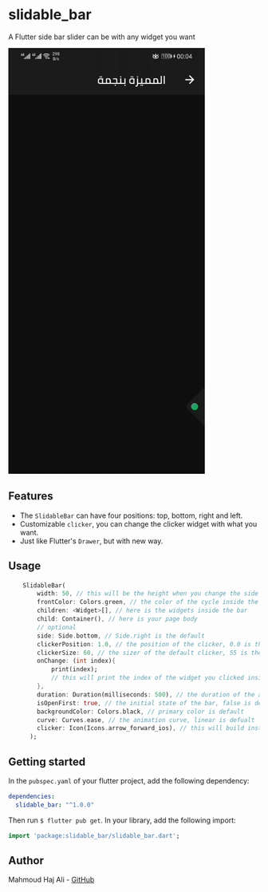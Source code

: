 # slidable_bar

A Flutter side bar slider can be with any widget you want

![Demo](./demo.gif)

## Features

* The `SlidableBar` can have four positions: top, bottom, right and left.
* Customizable `clicker`, you can change the clicker widget with what you want.
* Just like Flutter's `Drawer`, but with new way.

## Usage

```dart
    SlidableBar(
        width: 50, // this will be the height when you change the side to bottom or top
        frontColor: Colors.green, // the color of the cycle inside the default clicker
        children: <Widget>[], // here is the widgets inside the bar
        child: Container(), // here is your page body
        // optional
        side: Side.bottom, // Side.right is the default
        clickerPosition: 1.0, // the position of the clicker, 0.0 is the default
        clickerSize: 60, // the sizer of the default clicker, 55 is the default
        onChange: (int index){
            print(index);
            // this will print the index of the widget you clicked inside the bar
        },
        duration: Duration(milliseconds: 500), // the duration of the animation, (300 mil) is the default
        isOpenFirst: true, // the initial state of the bar, false is default
        backgroundColor: Colors.black, // primary color is default
        curve: Curves.ease, // the animation curve, linear is defualt
        clicker: Icon(Icons.arrow_forward_ios), // this will build instead of the default clicker
      );
```

## Getting started

In the `pubspec.yaml` of your flutter project, add the following dependency:

```yaml
dependencies:
  slidable_bar: "^1.0.0"
```

Then run `$ flutter pub get`. In your library, add the following import:

```dart
import 'package:slidable_bar/slidable_bar.dart';
```

## Author

Mahmoud Haj Ali - [GitHub](https://github.com/mahmoud-haj-ali/slidable_bar)